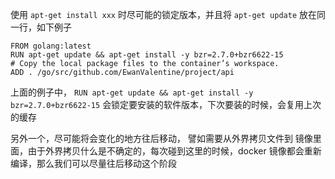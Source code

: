 
使用 `apt-get install xxx` 时尽可能的锁定版本，并且将 `apt-get update` 放在同一行，如下例子
    
    FROM golang:latest
    RUN apt-get update && apt-get install -y bzr=2.7.0+bzr6622-15
    # Copy the local package files to the container’s workspace.
    ADD . /go/src/github.com/EwanValentine/project/api
    
上面的例子中， `RUN apt-get update && apt-get install -y bzr=2.7.0+bzr6622-15` 会锁定要安装的软件版本，下次要装的时候，会复用上次的缓存    

另外一个，尽可能将会变化的地方往后移动，
譬如需要从外界拷贝文件到 镜像里面，由于外界拷贝什么是不确定的，每次碰到这里的时候，docker 镜像都会重新编译，那么我们可以尽量往后移动这个阶段